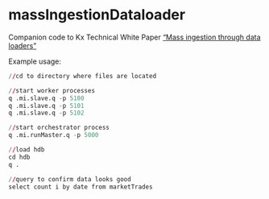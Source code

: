 # massIngestionDataloader

Companion code to Kx Technical White Paper [“Mass ingestion through data loaders”](https://code.kx.com/q/wp/data-loaders/)


Example usage:

```q
//cd to directory where files are located

//start worker processes
q .mi.slave.q -p 5100
q .mi.slave.q -p 5101
q .mi.slave.q -p 5102

//start orchestrator process
q .mi.runMaster.q -p 5000

//load hdb
cd hdb
q .

//query to confirm data looks good
select count i by date from marketTrades
```